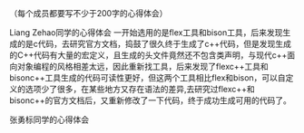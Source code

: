 （每个成员都要写不少于200字的心得体会）

Liang Zehao同学的心得体会
一开始选用的是flex工具和bison工具，后来发现生成的是c代码，去研究官方文档，捣鼓了很久终于生成了c++代码，但是发现生成的C++代码有大量的宏定义，且生成的头文件竟然还不包含类声明，与现代c++面向对象编程的风格相差太远，因此重新找工具，后来发现了flexc++工具和bisonc++工具生成的代码可读性更好，但这两个工具相比flex和bison，可以自定义的选项少了很多，在某些地方又存在语法的差异,去研究过flexc++和bisonc++的官方文档后，又重新修改了一下代码，终于成功生成可用的代码了。

张勇标同学的心得体会